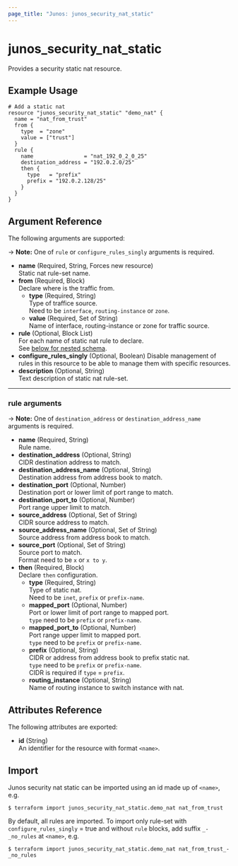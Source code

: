 ```yaml
---
page_title: "Junos: junos_security_nat_static"
---
```


# junos_security_nat_static

Provides a security static nat resource.

## Example Usage

```hcl
# Add a static nat
resource "junos_security_nat_static" "demo_nat" {
  name = "nat_from_trust"
  from {
    type  = "zone"
    value = ["trust"]
  }
  rule {
    name                = "nat_192_0_2_0_25"
    destination_address = "192.0.2.0/25"
    then {
      type   = "prefix"
      prefix = "192.0.2.128/25"
    }
  }
}
```

## Argument Reference

The following arguments are supported:

-> **Note:** One of `rule` or `configure_rules_singly` arguments is required.

- **name** (Required, String, Forces new resource)  
  Static nat rule-set name.
- **from** (Required, Block)  
  Declare where is the traffic from.
  - **type** (Required, String)  
    Type of traffice source.  
    Need to be `interface`, `routing-instance` or `zone`.
  - **value** (Required, Set of String)  
    Name of interface, routing-instance or zone for traffic source.
- **rule** (Optional, Block List)  
  For each name of static nat rule to declare.  
  See [below for nested schema](#rule-arguments).
- **configure_rules_singly** (Optional, Boolean)
  Disable management of rules in this resource to be able to manage them with specific
  resources.
- **description** (Optional, String)  
  Text description of static nat rule-set.

---

### rule arguments

-> **Note:** One of `destination_address` or `destination_address_name` arguments is required.

- **name** (Required, String)  
  Rule name.
- **destination_address** (Optional, String)  
  CIDR destination address to match.
- **destination_address_name** (Optional, String)  
  Destination address from address book to match.
- **destination_port** (Optional, Number)  
  Destination port or lower limit of port range to match.
- **destination_port_to** (Optional, Number)  
  Port range upper limit to match.
- **source_address** (Optional, Set of String)  
  CIDR source address to match.
- **source_address_name** (Optional, Set of String)  
  Source address from address book to match.
- **source_port** (Optional, Set of String)  
  Source port to match.  
  Format need to be `x` or `x to y`.
- **then** (Required, Block)  
  Declare `then` configuration.
  - **type** (Required, String)  
    Type of static nat.  
    Need to be `inet`, `prefix` or `prefix-name`.
  - **mapped_port** (Optional, Number)  
    Port or lower limit of port range to mapped port.  
    `type` need to be `prefix` or `prefix-name`.
  - **mapped_port_to** (Optional, Number)  
    Port range upper limit to mapped port.  
    `type` need to be `prefix` or `prefix-name`.
  - **prefix** (Optional, String)  
    CIDR or address from address book to prefix static nat.  
    `type` need to be `prefix` or `prefix-name`.  
    CIDR is required if `type` = `prefix`.
  - **routing_instance** (Optional, String)  
    Name of routing instance to switch instance with nat.

## Attributes Reference

The following attributes are exported:

- **id** (String)  
  An identifier for the resource with format `<name>`.

## Import

Junos security nat static can be imported using an id made up of `<name>`, e.g.

```shell
$ terraform import junos_security_nat_static.demo_nat nat_from_trust
```

By default, all rules are imported. To import only rule-set with `configure_rules_singly` = true and
without `rule` blocks, add suffix `_-_no_rules` at `<name>`, e.g.

```shell
$ terraform import junos_security_nat_static.demo_nat nat_from_trust_-_no_rules
```
